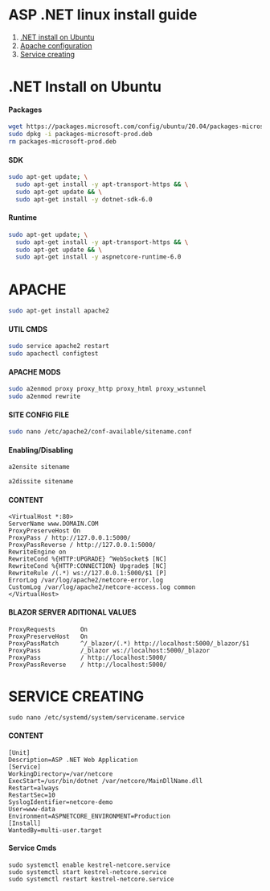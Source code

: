 **ASP .NET linux install guide**
==============

1. [.NET install on Ubuntu](https://github.com/BadMandarin/Guides/blob/main/ASPLinuxInstal.md#net-install-on-ubuntu)
2. [Apache configuration](https://github.com/BadMandarin/Guides/blob/main/ASPLinuxInstal.md#apache)
3. [Service creating](https://github.com/BadMandarin/Guides/blob/main/ASPLinuxInstal.md#service-creating)

**.NET Install on Ubuntu**
==============

#### Packages

```sh
wget https://packages.microsoft.com/config/ubuntu/20.04/packages-microsoft-prod.deb -O packages-microsoft-prod.deb
sudo dpkg -i packages-microsoft-prod.deb
rm packages-microsoft-prod.deb
```

#### SDK

```sh
sudo apt-get update; \
  sudo apt-get install -y apt-transport-https && \
  sudo apt-get update && \
  sudo apt-get install -y dotnet-sdk-6.0
```
#### Runtime

```sh
sudo apt-get update; \
  sudo apt-get install -y apt-transport-https && \
  sudo apt-get update && \
  sudo apt-get install -y aspnetcore-runtime-6.0
```

**APACHE**
==============
```sh
sudo apt-get install apache2
```
#### UTIL CMDS
```sh
sudo service apache2 restart
sudo apachectl configtest
```
#### APACHE MODS
```sh
sudo a2enmod proxy proxy_http proxy_html proxy_wstunnel
sudo a2enmod rewrite
```
#### SITE CONFIG FILE
```sh
sudo nano /etc/apache2/conf-available/sitename.conf
```
#### Enabling/Disabling
```sh
a2ensite sitename
```
```sh
a2dissite sitename
```

#### CONTENT
```
<VirtualHost *:80>
ServerName www.DOMAIN.COM
ProxyPreserveHost On
ProxyPass / http://127.0.0.1:5000/
ProxyPassReverse / http://127.0.0.1:5000/
RewriteEngine on 
RewriteCond %{HTTP:UPGRADE} ^WebSocket$ [NC] 
RewriteCond %{HTTP:CONNECTION} Upgrade$ [NC] 
RewriteRule /(.*) ws://127.0.0.1:5000/$1 [P]
ErrorLog /var/log/apache2/netcore-error.log
CustomLog /var/log/apache2/netcore-access.log common
</VirtualHost>
```
#### BLAZOR SERVER ADITIONAL VALUES
```
ProxyRequests       On
ProxyPreserveHost   On
ProxyPassMatch      ^/_blazor/(.*) http://localhost:5000/_blazor/$1
ProxyPass           /_blazor ws://localhost:5000/_blazor
ProxyPass           / http://localhost:5000/
ProxyPassReverse    / http://localhost:5000/
```
**SERVICE CREATING**
==============
```
sudo nano /etc/systemd/system/servicename.service
```
#### CONTENT
```
[Unit]
Description=ASP .NET Web Application
[Service]
WorkingDirectory=/var/netcore
ExecStart=/usr/bin/dotnet /var/netcore/MainDllName.dll
Restart=always
RestartSec=10
SyslogIdentifier=netcore-demo
User=www-data
Environment=ASPNETCORE_ENVIRONMENT=Production
[Install]
WantedBy=multi-user.target
```
#### Service Cmds
```
sudo systemctl enable kestrel-netcore.service
sudo systemctl start kestrel-netcore.service
sudo systemctl restart kestrel-netcore.service
```


